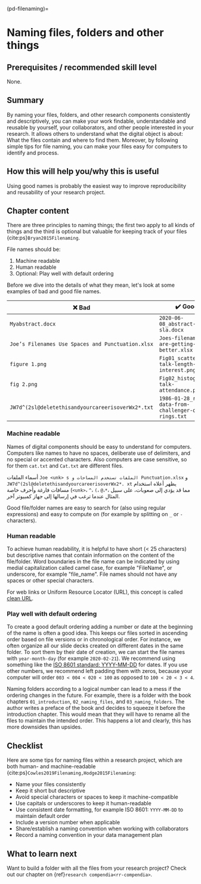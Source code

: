 (pd-filenaming)=
# Naming files, folders and other things

## Prerequisites / recommended skill level

None.

## Summary

By naming your files, folders, and other research components consistently and descriptively, you can make your work findable, understandable and reusable by yourself, your collaborators, and other people interested in your research. It allows others to understand what the digital object is about: What the files contain and where to find them. Moreover, by following simple tips for file naming, you can make your files easy for computers to identify and process.

## How this will help you/why this is useful

Using good names is probably the easiest way to improve reproducibility and reusability of your research project.

## Chapter content

There are three principles to naming things; the first two apply to all kinds of things and the third is optional but valuable for keeping track of your files {cite:ps}`Bryan2015Filenaming`.

File names should be:
1. Machine readable
2. Human readable
3. Optional: Play well with default ordering


Before we dive into the details of what they mean, let's look at some examples of bad and good file names.

| ❌ Bad                                             | ✔️ Good                                           |
| ------------------------------------------------- | ------------------------------------------------- |
| `Myabstract.docx`                                 | `2020-06-08_abstract-for-sla.docx`                |
| `Joe’s Filenames Use Spaces and Punctuation.xlsx` | `Joes-filenames-are-getting-better.xlsx`          |
| `figure 1.png`                                    | `Fig01_scatterplot-talk-length-vs-interest.png`   |
| `fig 2.png`                                       | `Fig02_histogram-talk-attendance.png`             |
| `JW7d^(2sl@deletethisandyourcareerisoverWx2*.txt` | `1986-01-28_raw-data-from-challenger-o-rings.txt` |


### Machine readable

Names of digital components should be easy to understand for computers. Computers like names to have no spaces, deliberate use of delimiters, and no special or accented characters. Also computers are case sensitive, so for them `cat.txt` and `Cat.txt` are different files.

أسماء الملفات `Joe <unk> s الملفات تستخدم المساحات و Punctuation.xlsx` و `JW7d^(2sl@deletethisandyourcareerisoverWx2*. xt` يظهر أعلاه استخدام مسافات فارغة وأحرف خاصة (`<unk>`، `^`، `(`، `@`،`*`، مما قد يؤدي إلى صعوبات، على سبيل المثال عندما ترغب في إرسالها إلى جهاز كمبيوتر آخر.

Good file/folder names are easy to search for (also using regular expressions) and easy to compute on (for example by splitting on `_` or `-` characters).

### Human readable

To achieve human readability, it is helpful to have short (< 25 characters) but descriptive names that contain information on the content of the file/folder. Word boundaries in the file name can be indicated by using medial capitalization called camel case, for example "FileName", or underscore, for example "file_name". File names should not have any spaces or other special characters.

For web links or Uniform Resource Locator (URL), this concept is called [clean URL](https://en.wikipedia.org/wiki/Clean_URL).

### Play well with default ordering

To create a good default ordering adding a number or date at the beginning of the name is often a good idea. This keeps our files sorted in ascending order based on file versions or in chronological order. For instance, we often organize all our slide decks created on different dates in the same folder. To sort them by their date of creation, we can start the file names with `year-month-day` (for example `2020-02-21`). We recommend using something like the [ISO 8601 standard: YYYY-MM-DD](https://en.wikipedia.org/wiki/ISO_8601) for dates. If you use other numbers, we recommend left padding them with zeros, because your computer will order `003 < 004 < 020 < 100` as opposed to `100 < 20 < 3 < 4`.

Naming folders according to a logical number can lead to a mess if the ordering changes in the future. For example, there is a folder with the book chapters `01_introduction`, `02_naming_files`, and `03_naming_folders`. The author writes a preface of the book and decides to squeeze it before the introduction chapter. This would mean that they will have to rename all the files to maintain the intended order. This happens a lot and clearly, this has more downsides than upsides.

## Checklist

Here are some tips for naming files within a research project, which are both human- and machine-readable {cite:ps}`Cowles2019Filenaming,Hodge2015Filenaming`:

- Name your files consistently
- Keep it short but descriptive
- Avoid special characters or spaces to keep it machine-compatible
- Use capitals or underscores to keep it human-readable
- Use consistent date formatting, for example ISO 8601: `YYYY-MM-DD` to maintain default order
- Include a version number when applicable
- Share/establish a naming convention when working with collaborators
- Record a naming convention in your data management plan


## What to learn next

Want to build a folder with all the files from your research project? Check out our chapter on {ref}`research compendia<rr-compendia>`.
